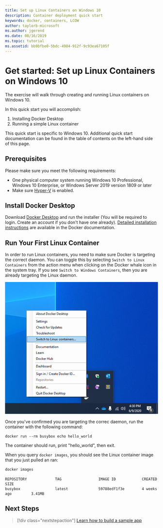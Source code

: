 ```yaml
---
title: Set up Linux Containers on Windows 10
description: Container deployment quick start
keywords: docker, containers, LCOW
author: taylorb-microsoft
ms.author: jgerend
ms.date: 08/16/2019
ms.topic: tutorial
ms.assetid: bb9bfbe0-5bdc-4984-912f-9c93ea67105f
---
```


# Get started: Set up Linux Containers on Windows 10

The exercise will walk through creating and running Linux containers on Windows 10.

In this quick start you will accomplish:

1. Installing Docker Desktop
2. Running a simple Linux container

This quick start is specific to Windows 10. Additional quick start documentation can be found in the table of contents on the left-hand side of this page.

## Prerequisites

Please make sure you meet the following requirements:
- One physical computer system running Windows 10 Professional, Windows 10 Enterprise, or Windows
Server 2019 version 1809 or later
- Make sure [Hyper-V](/virtualization/hyper-v-on-windows/reference/hyper-v-requirements) is enabled.

## Install Docker Desktop

Download [Docker Desktop](https://store.docker.com/editions/community/docker-ce-desktop-windows) and run the installer (You will be required to login. Create an account if you don't have one already). [Detailed installation instructions](https://docs.docker.com/docker-for-windows/install) are available in the Docker documentation.

## Run Your First Linux Container

In order to run Linux containers, you need to make sure Docker is targeting the correct daemon. You can toggle this by selecting `Switch to Linux Containers` from the action menu when clicking on the Docker whale icon in the system tray. If you see `Switch to Windows Containers`, then you are already targeting the Linux daemon.

![Docker system tray menu showing the "Switch to Windows containers" command.](./media/switchDaemon.png)

Once you've confirmed you are targeting the correc daemon, run the container with the following command:

```console
docker run --rm busybox echo hello_world
```

The container should run, print "hello_world", then exit.

When you query `docker images`, you should see the Linux container image that you just pulled an ran:

```console
docker images

REPOSITORY             TAG                 IMAGE ID            CREATED             SIZE
busybox                latest              59788edf1f3e        4 weeks ago         3.41MB
```

## Next Steps

> [!div class="nextstepaction"]
> [Learn how to build a sample app](./building-sample-app.md)